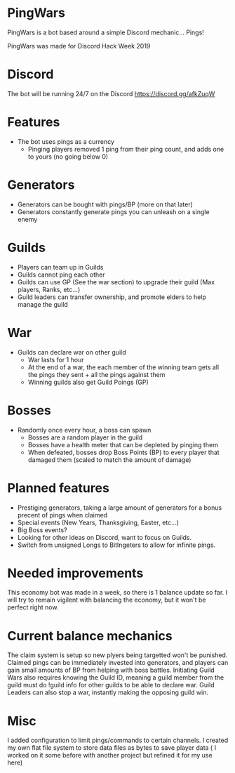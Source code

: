 # PingWars

PingWars is a bot based around a simple Discord mechanic... Pings!

PingWars was made for Discord Hack Week 2019

# Discord

The bot will be running 24/7 on the Discord
https://discord.gg/afkZuqW

# Features

- The bot uses pings as a currency
    - Pinging players removed 1 ping from their ping count, and adds one to yours (no going below 0)

# Generators
- Generators can be bought with pings/BP (more on that later)
- Generators constantly generate pings you can unleash on a single enemy

# Guilds
- Players can team up in Guilds
- Guilds cannot ping each other
- Guilds can use GP (See the war section) to upgrade their guild (Max players, Ranks, etc...)
- Guild leaders can transfer ownership, and promote elders to help manage the guild
    
# War
- Guilds can declare war on other guild
    - War lasts for 1 hour
    - At the end of a war, the each member of the winning team gets all the pings they sent + all the pings against them
    - Winning guilds also get Guild Poings (GP)
    
# Bosses
- Randomly once every hour, a boss can spawn
    - Bosses are a random player in the guild
    - Bosses have a health meter that can be depleted by pinging them
    - When defeated, bosses drop Boss Points (BP) to every player that damaged them (scaled to match the amount of damage)
    
# Planned features
- Prestiging generators, taking a large amount of generators for a bonus precent of pings when claimed
- Special events (New Years, Thanksgiving, Easter, etc...)
- Big Boss events?
- Looking for other ideas on Discord, want to focus on Guilds.
- Switch from unsigned Longs to BitIngeters to allow for infinite pings.

# Needed improvements

This economy bot was made in a week, so there is 1 balance update so far. I will try to remain vigilent with balancing the economy, but
it won't be perfect right now.

# Current balance mechanics

The claim system is setup so new plyers being targetted won't be punished. Claimed pings can be immediately invested into generators, and
players can gain small amounts of BP from helping with boss battles. Initiating Guild Wars also requires knowing the Guild ID, meaning
a guild member from the guild must do !guild info for other guilds to be able to declare war. Guild Leaders can also stop a war, instantly
making the opposing guild win.

# Misc

I added configuration to limit pings/commands to certain channels.
I created my own flat file system to store data files as bytes to save player data ( I worked on it some before with another project but refined it for my use here)
